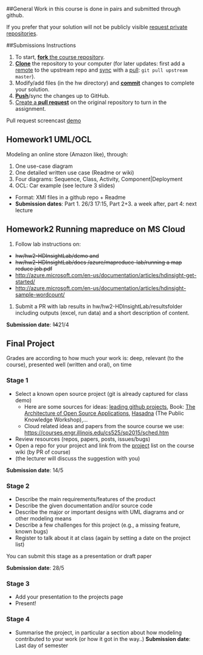 ##General
Work in this course is done in pairs and submitted through github.

If you prefer that your solution will not be publicly visible [request private repositories][private-repos].


##Submissions Instructions
1. To start, [**fork** the course repository][forking].
1. [**Clone**][ref-clone] the repository to your computer (for later updates: first add a [remote][config-remote] to the upstream repo and [sync][sync-remote] with a [pull][ref-pull]:  ```git pull upstream master```).
1. Modify/add files (in the hw directory) and [**commit**][ref-commit] changes to complete your solution.
1. [**Push**][ref-push]/sync the changes up to GitHub.
1. [Create a **pull request**][pull-request] on the original repository to turn in the assignment.

Pull request screencast [demo](http://screencast-o-matic.com/watch/coe3IEeMDa)

## Homework1 UML/OCL
Modeling an online store (Amazon like), through:

1. One use-case diagram
1. One detailed written use case (Readme or wiki)
1. Four diagrams: Sequence, Class, Activity, Component|Deployment
1. OCL: Car example (see lecture 3 slides)

- Format: XMI files in a github repo + Readme
- **Submission dates**: Part 1. 26/3 17:15, Part 2+3. a week after, part 4: next lecture 

## Homework2 Running mapreduce on MS Cloud

1. Follow lab instructions on:
  - ~~hw/hw2-HDInsightLab/demo and~~ 
  - ~~hw/hw2-HDInsightLab/docs /azure/mapreduce-lab/running a map reduce job.pdf~~
  - http://azure.microsoft.com/en-us/documentation/articles/hdinsight-get-started/
  - http://azure.microsoft.com/en-us/documentation/articles/hdinsight-sample-wordcount/
1. Submit a PR with lab results in hw/hw2-HDInsightLab/resultsfolder including outputs (excel, run data) and a short description of content.

**Submission date**: ~~14~~21/4

## Final Project

Grades are according to how much your work is: deep, relevant (to the course), presented well (written and oral), on time

### Stage 1
- Select a known open source project (git is already captured for class demo)
  - Here are some sources for ideas: [leading github projects](https://github.com/showcases), Book: [The Architecture of Open Source Applications](http://www.aosabook.org/en/index.html), [Hasadna](http://www.hasadna.org.il/projects/) (The Public Knowledge Workshop),...
  - Cloud related ideas and papers from the source course we use: https://courses.engr.illinois.edu/cs525/sp2015/sched.htm 
- Review resources (repos, papers, posts, issues/bugs)
- Open a repo for your project and link from the [project](Projects.md) list on the course wiki (by PR of course)
- (the lecturer will discuss the suggestion with you)

**Submission date**: 14/5

### Stage 2
- Describe the main requirements/features of the product
- Describe the given documentation and/or source code
- Describe the major or important designs with UML diagrams and or other modeling means
- Describe a few challenges for this project (e.g., a missing feature, known bugs)
- Register to talk about it at class (again by setting a date on the project list)

You can submit this stage as a presentation or draft paper

**Submission date**: 28/5

### Stage 3
- Add your presentation to the projects page 
- Present!

### Stage 4

- Summarise the project, in particular a section about how modeling contributed to your work (or how it got in the way..)
**Submission date**: Last day of semester


<!-- Links -->
[private-repos]: /guide/private_repos
[help-add-to-team]: https://help.github.com/articles/adding-organization-members-to-a-team
[forking]: https://guides.github.com/activities/forking/
[ref-clone]: http://gitref.org/creating/#clone
[ref-commit]: http://gitref.org/basic/#commit
[ref-push]: http://gitref.org/remotes/#push
[ref-pull]: http://gitref.org/remotes/#pull
[pull-request]: https://help.github.com/articles/creating-a-pull-request
[config-remote]: https://help.github.com/articles/configuring-a-remote-for-a-fork/
[sync-remote]: https://help.github.com/articles/syncing-a-fork/